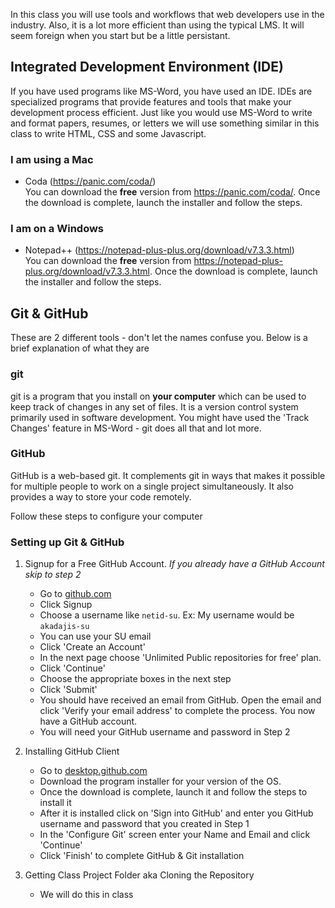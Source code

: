 In this class you will use tools and workflows that web developers use in the industry. Also, it is a lot more efficient
than using the typical LMS. It will seem foreign when you start but be a little persistant.


## Integrated Development Environment (IDE)

If you have used programs like MS-Word, you have used an IDE. IDEs are specialized programs that provide features and tools that make your development process efficient. Just like you would use MS-Word to write and format papers, resumes, or letters we will use something similar in this class to write HTML, CSS and some Javascript.  


### I am using a Mac

- Coda (<a href="https://panic.com/coda/" target="_blank">https://panic.com/coda/</a>)  
    You can download the **free** version from <a href="https://panic.com/coda/" target="_blank">https://panic.com/coda/</a>. Once the download is complete, launch the installer and follow the steps.


### I am on a Windows  

- Notepad++ (<a href="https://notepad-plus-plus.org/download/v7.3.3.html" target="_blank">https://notepad-plus-plus.org/download/v7.3.3.html</a>)  
    You can download the **free** version from <a href="https://notepad-plus-plus.org/download/v7.3.3.html" target="_blank">https://notepad-plus-plus.org/download/v7.3.3.html</a>. Once the download is complete, launch the installer and follow the steps.



## Git & GitHub

These are 2 different tools - don't let the names confuse you. Below is a brief explanation of what they are 

### git

git is a program that you install on **your computer** which can be used to keep track of changes in any set of files. It is a version control system primarily used in software development. You might have used the 'Track Changes' feature in MS-Word - git does all that and lot more.


### GitHub

GitHub is a web-based git. It complements git in ways that makes it possible for multiple people to work on a single project simultaneously. It also provides a way to store your code remotely. 

Follow these steps to configure your computer

### Setting up Git & GitHub

1. Signup for a Free GitHub Account. *If you already have a GitHub Account skip to step 2*
    - Go to <a href="https://github.com" target="_blank">github.com</a>
    - Click Signup 
    - Choose a username like `netid-su`. Ex: My username would be `akadajis-su`
    - You can use your SU email 
    - Click 'Create an Account'
    - In the next page choose 'Unlimited Public repositories for free' plan.
    - Click 'Continue'
    - Choose the appropriate boxes in the next step
    - Click 'Submit'  
    - You should have received an email from GitHub. Open the email and click 'Verify your email address' to complete the process. You now have a GitHub account. 
    - You will need your GitHub username and password in Step 2  

2. Installing GitHub Client
    - Go to <a href="https://desktop.github.com" target="_blank">desktop.github.com</a>
    - Download the program installer for your version of the OS. 
    - Once the download is complete, launch it and follow the steps to install it
    - After it is installed click on 'Sign into GitHub' and enter you GitHub username and password that you created in Step 1
    - In the 'Configure Git' screen enter your Name and Email and click 'Continue'
    - Click 'Finish' to complete GitHub & Git installation

3. Getting Class Project Folder aka Cloning the Repository
    - We will do this in class